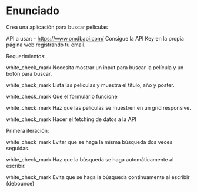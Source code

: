 # Enunciado
Crea una aplicación para buscar películas

API a usar: - https://www.omdbapi.com/ Consigue la API Key en la propia página web registrando tu email.

Requerimientos:

white_check_mark Necesita mostrar un input para buscar la película y un botón para buscar.

white_check_mark Lista las películas y muestra el título, año y poster.

white_check_mark Que el formulario funcione

white_check_mark Haz que las películas se muestren en un grid responsive.

white_check_mark Hacer el fetching de datos a la API

Primera iteración:

white_check_mark Evitar que se haga la misma búsqueda dos veces seguidas.

white_check_mark Haz que la búsqueda se haga automáticamente al escribir.

white_check_mark Evita que se haga la búsqueda continuamente al escribir (debounce)
